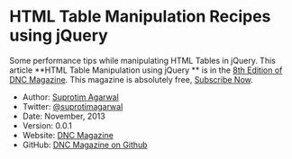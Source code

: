 HTML Table Manipulation Recipes using jQuery
===========================

Some performance tips while manipulating HTML Tables in jQuery. This article  **HTML Table Manipulation using jQuery ** is in the [8th Edition of DNC Magazine](http://www.dotnetcurry.com/magazine/dnc-magazine-issue9.aspx). This magazine is absolutely free, [Subscribe Now](http://www.dotnetcurry.com/magazine).

* Author: [Suprotim Agarwal](http://www.dotnetcurry.com/Author.aspx?AuthorName=Suprotim%20Agarwal)
* Twitter: [@suprotimagarwal](http://www.twitter.com/suprotimagarwal)
* Date: November, 2013
* Version: 0.0.1
* Website: [DNC Magazine](http://www.dncmagazine.com)
* GitHub: [DNC Magazine on Github](https://github.com/dotnetcurry/jquery-table-perf-dncmag-09)
